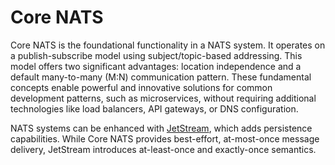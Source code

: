 # Core NATS

Core NATS is the foundational functionality in a NATS system. It operates on a publish-subscribe model using subject/topic-based addressing. This model offers two significant advantages: location independence and a default many-to-many (M:N) communication pattern. These fundamental concepts enable powerful and innovative solutions for common development patterns, such as microservices, without requiring additional technologies like load balancers, API gateways, or DNS configuration.

NATS systems can be enhanced with [JetStream](../../nats-concepts/jetstream), which adds persistence capabilities. While Core NATS provides best-effort, at-most-once message delivery, JetStream introduces at-least-once and exactly-once semantics.
